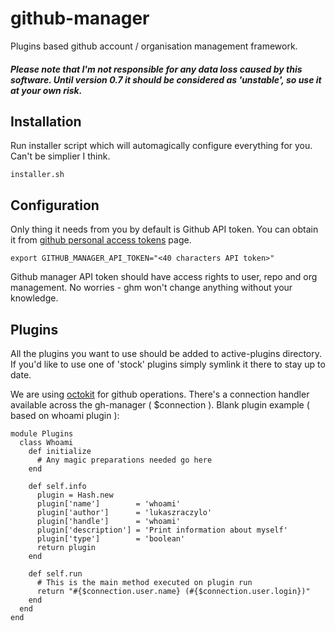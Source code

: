 # github-manager
Plugins based github account / organisation management framework.

##### Please note that I'm not responsible for any data loss caused by this software. Until version 0.7 it should be considered as 'unstable', so use it at your own risk.

## Installation

Run installer script which will automagically configure everything for you. Can't be simplier I think.

```
installer.sh
```

## Configuration

Only thing it needs from you by default is Github API token. You can obtain it from [github personal access tokens](https://github.com/settings/tokens) page.

```
export GITHUB_MANAGER_API_TOKEN="<40 characters API token>"
```

Github manager API token should have access rights to user, repo and org management. No worries - ghm won't change anything without your knowledge.

## Plugins

All the plugins you want to use should be added to active-plugins directory.
If you'd like to use one of 'stock' plugins simply symlink it there to stay up to date.

We are using [octokit](https://github.com/octokit/octokit.rb) for github operations. There's a connection handler available across the gh-manager ( $connection ).
Blank plugin example ( based on whoami plugin ):

```
module Plugins
  class Whoami
    def initialize
      # Any magic preparations needed go here
    end

    def self.info
      plugin = Hash.new
      plugin['name']        = 'whoami'
      plugin['author']      = 'lukaszraczylo'
      plugin['handle']      = 'whoami'
      plugin['description'] = 'Print information about myself'
      plugin['type']        = 'boolean'
      return plugin
    end

    def self.run
      # This is the main method executed on plugin run
      return "#{$connection.user.name} (#{$connection.user.login})"
    end
  end
end
```
